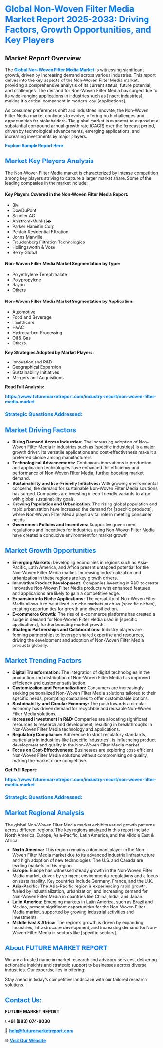 <h1 style="color: #007BFF;">Global Non-Woven Filter Media Market Report 2025-2033: Driving Factors, Growth Opportunities, and Key Players</h1>

<section id="overview">
<h2>Market Report Overview</h2>
<p>The <a href="https://www.futuremarketreport.com/industry-report/non-woven-filter-media-market" style="color: #007BFF; text-decoration: none;"><strong>Global Non-Woven Filter Media Market</strong></a> is witnessing significant growth, driven by increasing demand across various industries. This report delves into the key aspects of the Non-Woven Filter Media market, providing a comprehensive analysis of its current status, future potential, and challenges. The demand for Non-Woven Filter Media has surged due to its wide-ranging applications in industries such as [insert industries], making it a critical component in modern-day [applications].</p>
<p>As consumer preferences shift and industries innovate, the Non-Woven Filter Media market continues to evolve, offering both challenges and opportunities for stakeholders. The global market is expected to expand at a substantial compound annual growth rate (CAGR) over the forecast period, driven by technological advancements, emerging applications, and increasing investments by major players.</p>
</section>

<section id="overview">
<p><a href="https://www.futuremarketreport.com/request-sample/reportId=42041" style="color: #007BFF; text-decoration: none;"><strong>Explore Sample Report Here</strong></a></p>
</section>

<section id="key-players">
<h2 style="color: #007BFF;">Market Key Players Analysis</h2>
<p>The Non-Woven Filter Media market is characterized by intense competition among key players striving to capture a larger market share. Some of the leading companies in the market include:</p>
<h4>Key Players Covered in the Non-Woven Filter Media Report:</h4>
<ul><li>3M</li><li>DowDuPont</li><li>Sandler AG</li><li>Ahlstrom-Munksj�</li><li>Parker Hannifin Corp</li><li>Pentair Residential Filtration</li><li>Johns Manville</li><li>Freudenberg Filtration Technologies</li><li>Hollingsworth &amp; Vose</li><li>Berry Global</li></ul>
<h4>Non-Woven Filter Media Market Segmentation by Type:</h4>
<ul><li>Polyethylene Terephthalate</li><li>Polypropylene</li><li>Rayon</li><li>Others</li></ul>

<h4>Non-Woven Filter Media Market Segmentation by Application:</h4>
<ul><li>Automotive</li><li>Food and Beverage</li><li>Healthcare</li><li>HVAC</li><li>Hydrocarbon Processing</li><li>Oil &amp; Gas</li><li>Others</li></ul>
<p><strong>Key Strategies Adopted by Market Players:</strong></p>
<ul>
<li>Innovation and R&D</li>
<li>Geographical Expansion</li>
<li>Sustainability Initiatives</li>
<li>Mergers and Acquisitions</li>
</ul>
</section>

<section>
<p><strong>Read Full Analysis: </strong></p><a href="https://www.futuremarketreport.com/industry-report/non-woven-filter-media-market" style="color: #007BFF; text-decoration: none;"><strong>https://www.futuremarketreport.com/industry-report/non-woven-filter-media-market</strong></a>
<h3 style="color: #007BFF;">Strategic Questions Addressed:</h3>
</section>

<section id="driving-factors">
<h2 style="color: #007BFF;">Market Driving Factors</h2>
<ul>
<li><strong>Rising Demand Across Industries:</strong> The increasing adoption of Non-Woven Filter Media in industries such as [specific industries] is a major growth driver. Its versatile applications and cost-effectiveness make it a preferred choice among manufacturers.</li>
<li><strong>Technological Advancements:</strong> Continuous innovations in production and application technologies have enhanced the efficiency and performance of Non-Woven Filter Media, further boosting market demand.</li>
<li><strong>Sustainability and Eco-Friendly Initiatives:</strong> With growing environmental concerns, the demand for sustainable Non-Woven Filter Media solutions has surged. Companies are investing in eco-friendly variants to align with global sustainability goals.</li>
<li><strong>Growing Population and Urbanization:</strong> The rising global population and rapid urbanization have increased the demand for [specific products], where Non-Woven Filter Media plays a vital role in meeting consumer needs.</li>
<li><strong>Government Policies and Incentives:</strong> Supportive government regulations and incentives for industries using Non-Woven Filter Media have created a conducive environment for market growth.</li>
</ul>
</section>

<section id="growth-opportunities">
<h2 style="color: #007BFF;">Market Growth Opportunities</h2>
<ul>
<li><strong>Emerging Markets:</strong> Developing economies in regions such as Asia-Pacific, Latin America, and Africa present untapped potential for the Non-Woven Filter Media market. Increasing industrialization and urbanization in these regions are key growth drivers.</li>
<li><strong>Innovative Product Development:</strong> Companies investing in R&D to create innovative Non-Woven Filter Media products with enhanced features and applications are likely to gain a competitive edge.</li>
<li><strong>Expansion into Niche Applications:</strong> The versatility of Non-Woven Filter Media allows it to be utilized in niche markets such as [specific niches], creating opportunities for growth and diversification.</li>
<li><strong>E-commerce Growth:</strong> The rise of e-commerce platforms has created a surge in demand for Non-Woven Filter Media used in [specific applications], further boosting market growth.</li>
<li><strong>Strategic Partnerships and Collaborations:</strong> Industry players are forming partnerships to leverage shared expertise and resources, driving the development and adoption of Non-Woven Filter Media products globally.</li>
</ul>
</section>

<section id="trending-factors">
<h2 style="color: #007BFF;">Market Trending Factors</h2>
<ul>
<li><strong>Digital Transformation:</strong> The integration of digital technologies in the production and distribution of Non-Woven Filter Media has improved efficiency and customer satisfaction.</li>
<li><strong>Customization and Personalization:</strong> Consumers are increasingly seeking personalized Non-Woven Filter Media solutions tailored to their specific needs, prompting companies to offer customizable options.</li>
<li><strong>Sustainability and Circular Economy:</strong> The push towards a circular economy has driven demand for recyclable and reusable Non-Woven Filter Media solutions.</li>
<li><strong>Increased Investment in R&D:</strong> Companies are allocating significant resources to research and development, resulting in breakthroughs in Non-Woven Filter Media technology and applications.</li>
<li><strong>Regulatory Compliance:</strong> Adherence to strict regulatory standards, particularly in industries like [specific industries], is influencing product development and quality in the Non-Woven Filter Media market.</li>
<li><strong>Focus on Cost-Effectiveness:</strong> Businesses are exploring cost-efficient Non-Woven Filter Media solutions without compromising on quality, making the market more competitive.</li>
</ul>
</section>

<section>
<p><strong>Get Full Report: </strong></p><a href="https://www.futuremarketreport.com/industry-report/non-woven-filter-media-market" style="color: #007BFF; text-decoration: none;"><strong>https://www.futuremarketreport.com/industry-report/non-woven-filter-media-market</strong></a>
<h3 style="color: #007BFF;">Strategic Questions Addressed:</h3>
</section>


<section id="regional-analysis">
<h2 style="color: #007BFF;">Market Regional Analysis</h2>
<p>The global Non-Woven Filter Media market exhibits varied growth patterns across different regions. The key regions analyzed in this report include North America, Europe, Asia-Pacific, Latin America, and the Middle East & Africa:</p>
<ul>
<li><strong>North America:</strong> This region remains a dominant player in the Non-Woven Filter Media market due to its advanced industrial infrastructure and high adoption of new technologies. The U.S. and Canada are leading markets in this region.</li>
<li><strong>Europe:</strong> Europe has witnessed steady growth in the Non-Woven Filter Media market, driven by stringent environmental regulations and a focus on sustainability. Key countries include Germany, France, and the U.K.</li>
<li><strong>Asia-Pacific:</strong> The Asia-Pacific region is experiencing rapid growth, fueled by industrialization, urbanization, and increasing demand for Non-Woven Filter Media in countries like China, India, and Japan.</li>
<li><strong>Latin America:</strong> Emerging markets in Latin America, such as Brazil and Mexico, present significant opportunities for the Non-Woven Filter Media market, supported by growing industrial activities and investments.</li>
<li><strong>Middle East & Africa:</strong> The region’s growth is driven by expanding industries, infrastructure development, and increasing demand for Non-Woven Filter Media in sectors like [specific sectors].</li>
</ul>
</section>

<footer>
<h2 style="color: #007BFF;">About FUTURE MARKET REPORT</h2>
<p>We are a trusted name in market research and advisory services, delivering actionable insights and strategic support to businesses across diverse industries. Our expertise lies in offering:</p>

<p>Stay ahead in today’s competitive landscape with our tailored research solutions.</p>

<h2 style="color: #007BFF;">Contact Us:</h2>
<p><strong>FUTURE MARKET REPORT</strong></p>
<p>📞 <strong>+91 (883) 074-8030</strong></p>
<p>📧 <strong><a href="mailto:help@futuremarketreport.com" style="color: #007BFF;">help@futuremarketreport.com</a></strong></p>
<p>🌐 <strong><a href="https://www.futuremarketreport.com/" style="color: #007BFF;">Visit Our Website</a></strong></p>
</footer>